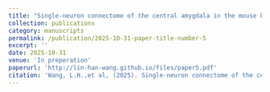 ```yaml
---
title: "Single-neuron connectome of the central amygdala in the mouse brain"
collection: publications
category: manuscripts
permalink: /publication/2025-10-31-paper-title-number-5
excerpt: ''
date: 2025-10-31
venue: 'In preperation'
paperurl: 'http://lin-han-wang.github.io/files/paper5.pdf'
citation: 'Wang, L.H.,et al, (2025). Single-neuron connectome of the central amygdala in the mouse brain. In preperation.'
---
```

